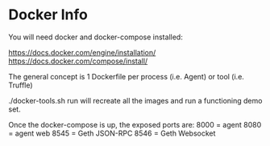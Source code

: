 # Docker Info

You will need docker and docker-compose installed:

https://docs.docker.com/engine/installation/
https://docs.docker.com/compose/install/

The general concept is 1 Dockerfile per process (i.e. Agent) or tool (i.e. Truffle)

./docker-tools.sh run will recreate all the images and run a functioning demo set.

Once the docker-compose is up, the exposed ports are:
8000 = agent
8080 = agent web
8545 = Geth JSON-RPC
8546 = Geth Websocket
